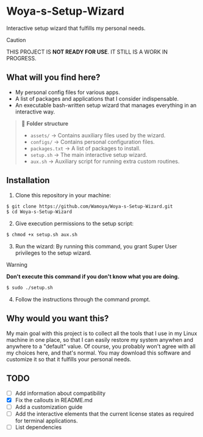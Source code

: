 # Woya-s-Setup-Wizard
Interactive setup wizard that fulfills my personal needs.

> [!CAUTION]
> THIS PROJECT IS **NOT READY FOR USE**. IT STILL IS A WORK IN PROGRESS.

## What will you find here?
- My personal config files for various apps.
- A list of packages and applications that I consider indispensable.
- An executable bash-written setup wizard that manages everything in an interactive way.

> 📁 **Folder structure**
> - `assets/` -> Contains auxiliary files used by the wizard.
> - `configs/` -> Contains personal configuration files.
> - `packages.txt` -> A list of packages to install.
> - `setup.sh` -> The main interactive setup wizard.
> - `aux.sh` -> Auxiliary script for running extra custom routines.

## Installation
1. Clone this repository in your machine:
```bash
$ git clone https://github.com/Wamoya/Woya-s-Setup-Wizard.git
$ cd Woya-s-Setup-Wizard
```
2. Give execution permissions to the setup script:
```bash
$ chmod +x setup.sh aux.sh
```
3. Run the wizard: By running this command, you grant Super User privileges to the setup wizard.
> [!WARNING]
> **Don't execute this command if you don't know what you are doing.**
```bash
$ sudo ./setup.sh
```
4. Follow the instructions through the command prompt.

## Why would you want this?
My main goal with this project is to collect all the tools that I use in my Linux machine in one place, so that I can easily restore my system anywhen and anywhere to a "default" value.
Of course, you probably won't agree with all my choices here, and that's normal. You may download this software and customize it so that it fulfills your personal needs.

## TODO
- [ ] Add information about compatibility
- [x] Fix the callouts in README.md
- [ ] Add a customization guide
- [ ] Add the interactive elements that the current license states as required for terminal applications.
- [ ] List dependencies
